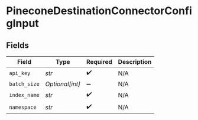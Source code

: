 # PineconeDestinationConnectorConfigInput


## Fields

| Field              | Type               | Required           | Description        |
| ------------------ | ------------------ | ------------------ | ------------------ |
| `api_key`          | *str*              | :heavy_check_mark: | N/A                |
| `batch_size`       | *Optional[int]*    | :heavy_minus_sign: | N/A                |
| `index_name`       | *str*              | :heavy_check_mark: | N/A                |
| `namespace`        | *str*              | :heavy_check_mark: | N/A                |